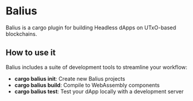 # Balius

Balius is a cargo plugin for building Headless dApps on UTxO-based blockchains.

## How to use it

Balius includes a suite of development tools to streamline your workflow:

- **cargo balius init**: Create new Balius projects
- **cargo balius build**: Compile to WebAssembly components
- **cargo balius test**: Test your dApp locally with a development server
